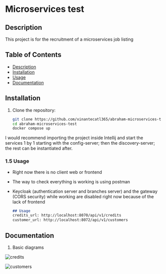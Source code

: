 # Microservices test 

## Description
This project is for the recruitment of a microservices job listing

## Table of Contents
- [Description](#description)
- [Installation](#installation)
- [Usage](#usage)
- [Documentation](#documentation)

## Installation
1. Clone the repository:
   ```bash
   git clone https://github.com/xinantecatl365/abraham-microservices-test.git
   cd abraham-microservices-test
   docker compose up
I would recommend importing the project inside Intellij and start the services 1 by 1 starting with the config-server; then the discovery-server; the rest can be instantiated after.


### 1.5 **Usage**
- Right now there is no client web or frontend
- The way to check everything is working is using postman
- Keycloak (authentication server and branches server) and the gateway (CORS security) while working are disabled right now because of the lack of frontend

   ```markdown
   ## Usage
   credits_url: http://localhost:8070/api/v1/credits
   customer_url: http://localhost:8072/api/v1/customers

## Documentation
1. Basic diagrams
   
![credits](https://drive.usercontent.google.com/download?id=180s7veU3d5Azx2PjL4ogHP75UBLk9GTz&export=download&authuser=0)

![customers](https://drive.usercontent.google.com/download?id=1FmK7qlqU7p75c6yDmvJ9gK3wWmBWqYpx&export=download&authuser=1&confirm=t&uuid=de9405aa-dd2d-4e08-89ec-cb995484ae6f&at=AN_67v3dkIobV8Y3UCONisJSeUhR:1729522486382)
